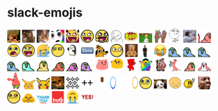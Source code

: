 # slack-emojis

<span>
	<img src="emojis/ahhh-toad.gif" width="30" />
	<img src="emojis/alexis-boop.jpeg" width="30" />
	<img src="emojis/alexis-gasp.gif" width="30" />
	<img src="emojis/amaze.gif" width="30" />
	<img src="emojis/awesome-recursive.gif" width="30" />
	<img src="emojis/awesome.png" width="30" />
	<img src="emojis/awesomer.gif" width="30" />
	<img src="emojis/aww-thanks.png" width="30" />
	<img src="emojis/boo.jpeg" width="30" />
	<img src="emojis/bushes.gif" width="30" />
	<img src="emojis/celebrate-all.gif" width="30" />
	<img src="emojis/challenge-accepted.jpeg" width="30" />
	<img src="emojis/charlie-conspiracy.gif" width="30" />
	<img src="emojis/conga-line-parrot.gif" width="30" />
	<img src="emojis/cry-face.png" width="30" />
	<img src="emojis/cry-happy.png" width="30" />
	<img src="emojis/cry-party.png" width="30" />
	<img src="emojis/dafaq.png" width="30" />
	<img src="emojis/dancing-penguin.gif" width="30" />
	<img src="emojis/done.png" width="30" />
	<img src="emojis/everythings-fine.png" width="30" />
	<img src="emojis/eye-twitch.gif" width="30" />
	<img src="emojis/feel-better.png" width="30" />
	<img src="emojis/just-do-it.gif" width="30" />
	<img src="emojis/lolsob.png" width="30" />
	<img src="emojis/parrotwave1.gif" width="30" />
	<img src="emojis/parrotwave2.gif" width="30" />
	<img src="emojis/parrotwave3.gif" width="30" />
	<img src="emojis/parrotwave4.gif" width="30" />
	<img src="emojis/parrotwave5.gif" width="30" />
	<img src="emojis/parrotwave6.gif" width="30" />
	<img src="emojis/parrotwave7.gif" width="30" />
	<img src="emojis/parrotwave8.gif" width="30" />
	<img src="emojis/parrotwave9.gif" width="30" />
	<img src="emojis/party-blob-cat.gif" width="30" />
	<img src="emojis/party-blob.gif" width="30" />
	<img src="emojis/party-cat.gif" width="30" />
	<img src="emojis/party-furby.gif" width="30" />
	<img src="emojis/party-gandalf.gif" width="30" />
	<img src="emojis/party-otter.gif" width="30" />
	<img src="emojis/party-parrot.gif" width="30" />
	<img src="emojis/party-porg.gif" width="30" />
	<img src="emojis/patrick-boo.png" width="30" />
	<img src="emojis/pikachu-shocked.png" width="30" />
	<img src="emojis/pikachu-wave.gif" width="30" />
	<img src="emojis/please-cat.jpeg" width="30" />
	<img src="emojis/plus-plus-plus.png" width="30" />
	<img src="emojis/plus-plus.png" width="30" />
	<img src="emojis/poopz.gif" width="30" />
	<img src="emojis/portal-blue-parrot.gif" width="30" />
	<img src="emojis/portal-orange-parrot.gif" width="30" />
	<img src="emojis/proud.png" width="30" />
	<img src="emojis/sad-panda.png" width="30" />
	<img src="emojis/sads.png" width="30" />
	<img src="emojis/shaking-fist.gif" width="30" />
	<img src="emojis/smart.gif" width="30" />
	<img src="emojis/suspicious.gif" width="30" />
	<img src="emojis/thank-you-blob.png" width="30" />
	<img src="emojis/thank-you.png" width="30" />
	<img src="emojis/truth.png" width="30" />
	<img src="emojis/upside-down-tears.png" width="30" />
	<img src="emojis/yes.jpeg" width="30" />
</span>
